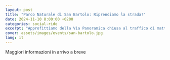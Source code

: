 ```yaml
---
layout: post
title: "Parco Naturale di San Bartolo: Riprendiamo la strada!"
date: 2024-11-10 8:00:00 +0200
categories: social-ride
excerpt: "Approfittiamo della Via Panoramica chiusa al traffico di mattina per pedalare in Romagna con piadina finale (veramente questa volta)"
cover: assets/images/events/san-bartolo.jpg
lang: it
---
```


Maggiori informazioni in arrivo a breve
